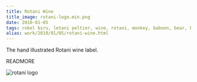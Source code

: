 ```yaml
---
title: Rotani Wine
title_image: rotani-logo.min.png
date: 2010-01-05
tags: robel biru, letani peltier, wine, rotani, monkey, baboon, bear, bicycle, basket, banner
alias: work/2010/01/05/rotani-wine.html
---
```


The hand illustrated Rotani wine label.

READMORE

![rotani logo](/images/rotani-logo.min.png)
